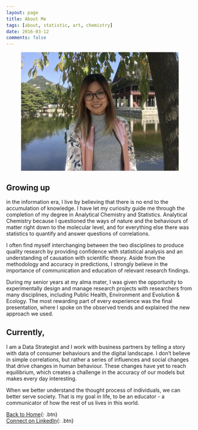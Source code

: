 ```yaml
---
layout: page
title: About Me
tags: [about, statistic, art, chemistry]
date: 2016-03-12
comments: false
---
```



<center><figure>
	<img width=500px src="/assets/img/RandomPhoto/Profile_picture.JPG" />
</figure></center>

## Growing up 

in the information era, I live by believing that there is no end to the accumulation of knowledge. I have let my curiosity guide me through the completion of my degree in Analytical Chemistry and Statistics. Analytical Chemistry because I questioned the ways of nature and the behaviours of matter right down to the molecular level, and for everything else there was statistics to quantify and answer questions of correlations.

I often find myself interchanging between the two disciplines to produce quality research by providing confidence with statistical analysis and an understanding of causation with scientific theory. Aside from the methodology and accuracy in predictions, I strongly believe in the importance of communication and education of relevant research findings.

During my senior years at my alma mater, I was given the opportunity to experimentally design and manage research projects with researchers from many disciplines, including Public Health, Environment and Evolution & Ecology. The most rewarding part of every experience was the final presentation, where I spoke on the observed trends and explained the new approach we used.

## Currently, 

I am a Data Strategist and I work with business partners by telling a story with data of consumer behaviours and the digital landscape. I don’t believe in simple correlations, but rather a series of influences and social changes that drive changes in human behaviour. These changes have yet to reach equilibrium, which creates a challenge in the accuracy of our models but makes every day interesting. 

When we better understand the thought process of individuals, we can better serve society. That is my goal in life, to be an educator - a communicator of how the rest of us lives in this world.



[Back to Home](http://janicetang.com){: .btn}     
[Connect on LinkedIn](https://www.linkedin.com/in/janicetang766/){: .btn}

